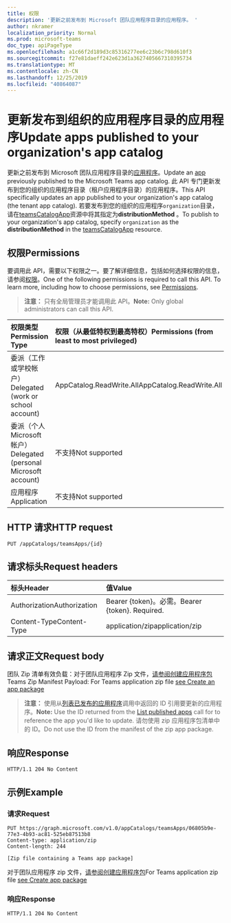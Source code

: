 ```yaml
---
title: 权限
description: '更新之前发布到 Microsoft 团队应用程序目录的应用程序。 '
author: nkramer
localization_priority: Normal
ms.prod: microsoft-teams
doc_type: apiPageType
ms.openlocfilehash: a1c66f2d189d3c85316277ee6c23b6c798d610f3
ms.sourcegitcommit: f27e81daeff242e623d1a3627405667310395734
ms.translationtype: MT
ms.contentlocale: zh-CN
ms.lasthandoff: 12/25/2019
ms.locfileid: "40864087"
---
```

# <a name="update-apps-published-to-your-organizations-app-catalog"></a><span data-ttu-id="8b06d-103">更新发布到组织的应用程序目录的应用程序</span><span class="sxs-lookup"><span data-stu-id="8b06d-103">Update apps published to your organization's app catalog</span></span>



<span data-ttu-id="8b06d-104">更新之前发布到 Microsoft 团队应用程序目录的[应用程序](../resources/teamsapp.md)。</span><span class="sxs-lookup"><span data-stu-id="8b06d-104">Update an [app](../resources/teamsapp.md) previously published to the Microsoft Teams app catalog.</span></span>
<span data-ttu-id="8b06d-105">此 API 专门更新发布到您的组织的应用程序目录（租户应用程序目录）的应用程序。</span><span class="sxs-lookup"><span data-stu-id="8b06d-105">This API specifically updates an app published to your organization's app catalog (the tenant app catalog).</span></span>
<span data-ttu-id="8b06d-106">若要发布到您的组织的应用程序`organization`目录，请在[teamsCatalogApp](../resources/teamsapp.md)资源中将其指定为**distributionMethod** 。</span><span class="sxs-lookup"><span data-stu-id="8b06d-106">To publish to your organization's app catalog, specify `organization` as the **distributionMethod** in the [teamsCatalogApp](../resources/teamsapp.md) resource.</span></span>

## <a name="permissions"></a><span data-ttu-id="8b06d-107">权限</span><span class="sxs-lookup"><span data-stu-id="8b06d-107">Permissions</span></span>

<span data-ttu-id="8b06d-p102">要调用此 API，需要以下权限之一。要了解详细信息，包括如何选择权限的信息，请参阅[权限](https://developer.microsoft.com/graph/docs/concepts/permissions_reference)。</span><span class="sxs-lookup"><span data-stu-id="8b06d-p102">One of the following permissions is required to call this API. To learn more, including how to choose permissions, see [Permissions](https://developer.microsoft.com/graph/docs/concepts/permissions_reference).</span></span>

><span data-ttu-id="8b06d-110">**注意：** 只有全局管理员才能调用此 API。</span><span class="sxs-lookup"><span data-stu-id="8b06d-110">**Note:** Only global administrators can call this API.</span></span>

| <span data-ttu-id="8b06d-111">权限类型</span><span class="sxs-lookup"><span data-stu-id="8b06d-111">Permission Type</span></span>                        | <span data-ttu-id="8b06d-112">权限（从最低特权到最高特权）</span><span class="sxs-lookup"><span data-stu-id="8b06d-112">Permissions (from least to most privileged)</span></span>|
|:----------------------------------     |:-------------|
| <span data-ttu-id="8b06d-113">委派（工作或学校帐户）</span><span class="sxs-lookup"><span data-stu-id="8b06d-113">Delegated (work or school account)</span></span>     | <span data-ttu-id="8b06d-114">AppCatalog.ReadWrite.All</span><span class="sxs-lookup"><span data-stu-id="8b06d-114">AppCatalog.ReadWrite.All</span></span> |
| <span data-ttu-id="8b06d-115">委派（个人 Microsoft 帐户）</span><span class="sxs-lookup"><span data-stu-id="8b06d-115">Delegated (personal Microsoft account)</span></span> | <span data-ttu-id="8b06d-116">不支持</span><span class="sxs-lookup"><span data-stu-id="8b06d-116">Not supported</span></span>|
| <span data-ttu-id="8b06d-117">应用程序</span><span class="sxs-lookup"><span data-stu-id="8b06d-117">Application</span></span>                            | <span data-ttu-id="8b06d-118">不支持</span><span class="sxs-lookup"><span data-stu-id="8b06d-118">Not supported</span></span>|

## <a name="http-request"></a><span data-ttu-id="8b06d-119">HTTP 请求</span><span class="sxs-lookup"><span data-stu-id="8b06d-119">HTTP request</span></span>
<!-- { "blockType": "ignored" } -->
```http
PUT /appCatalogs/teamsApps/{id}
```

## <a name="request-headers"></a><span data-ttu-id="8b06d-120">请求标头</span><span class="sxs-lookup"><span data-stu-id="8b06d-120">Request headers</span></span>

| <span data-ttu-id="8b06d-121">标头</span><span class="sxs-lookup"><span data-stu-id="8b06d-121">Header</span></span>        | <span data-ttu-id="8b06d-122">值</span><span class="sxs-lookup"><span data-stu-id="8b06d-122">Value</span></span>           |
|:--------------|:--------------  |
| <span data-ttu-id="8b06d-123">Authorization</span><span class="sxs-lookup"><span data-stu-id="8b06d-123">Authorization</span></span> | <span data-ttu-id="8b06d-p103">Bearer {token}。必需。</span><span class="sxs-lookup"><span data-stu-id="8b06d-p103">Bearer {token}. Required.</span></span>  |
| <span data-ttu-id="8b06d-126">Content-Type</span><span class="sxs-lookup"><span data-stu-id="8b06d-126">Content-Type</span></span>  | <span data-ttu-id="8b06d-127">application/zip</span><span class="sxs-lookup"><span data-stu-id="8b06d-127">application/zip</span></span> |

## <a name="request-body"></a><span data-ttu-id="8b06d-128">请求正文</span><span class="sxs-lookup"><span data-stu-id="8b06d-128">Request body</span></span>

<span data-ttu-id="8b06d-129">团队 Zip 清单有效负载：对于团队应用程序 Zip 文件，[请参阅创建应用程序包](/microsoftteams/platform/concepts/apps/apps-package)</span><span class="sxs-lookup"><span data-stu-id="8b06d-129">Teams Zip Manifest Payload: For Teams application zip file [see Create an app package](/microsoftteams/platform/concepts/apps/apps-package)</span></span>

><span data-ttu-id="8b06d-130">**注意：** 使用从[列表已发布的应用程序](./teamsapp-list.md)调用中返回的 ID 引用要更新的应用程序。</span><span class="sxs-lookup"><span data-stu-id="8b06d-130">**Note:** Use the ID returned from the [List published apps](./teamsapp-list.md) call for to reference the app you'd like to update.</span></span>
<span data-ttu-id="8b06d-131">请勿使用 zip 应用程序包清单中的 ID。</span><span class="sxs-lookup"><span data-stu-id="8b06d-131">Do not use the ID from the manifest of the zip app package.</span></span>

## <a name="response"></a><span data-ttu-id="8b06d-132">响应</span><span class="sxs-lookup"><span data-stu-id="8b06d-132">Response</span></span>

```
HTTP/1.1 204 No Content
```

## <a name="example"></a><span data-ttu-id="8b06d-133">示例</span><span class="sxs-lookup"><span data-stu-id="8b06d-133">Example</span></span>

### <a name="request"></a><span data-ttu-id="8b06d-134">请求</span><span class="sxs-lookup"><span data-stu-id="8b06d-134">Request</span></span>

```
PUT https://graph.microsoft.com/v1.0/appCatalogs/teamsApps/06805b9e-77e3-4b93-ac81-525eb87513b8
Content-type: application/zip
Content-length: 244

[Zip file containing a Teams app package]
```

<span data-ttu-id="8b06d-135">对于团队应用程序 zip 文件，[请参阅创建应用程序包](/microsoftteams/platform/concepts/apps/apps-package)</span><span class="sxs-lookup"><span data-stu-id="8b06d-135">For Teams application zip file [see Create app package](/microsoftteams/platform/concepts/apps/apps-package)</span></span>

### <a name="response"></a><span data-ttu-id="8b06d-136">响应</span><span class="sxs-lookup"><span data-stu-id="8b06d-136">Response</span></span>

```
HTTP/1.1 204 No Content
```
